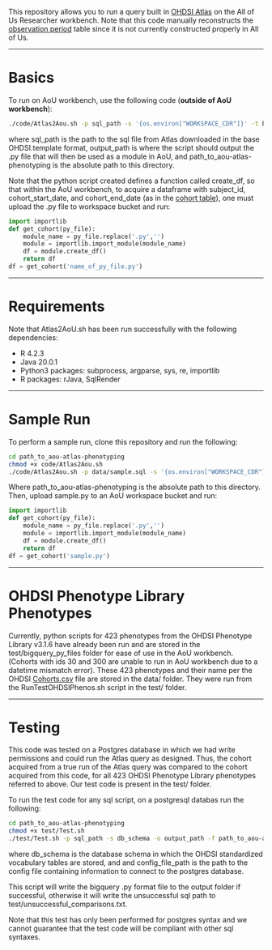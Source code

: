 This repository allows you to run a query built in [OHDSI Atlas](https://atlas-demo.ohdsi.org/) on the All of Us Researcher workbench. Note that this code manually reconstructs the [observation period](https://www.ohdsi.org/web/wiki/doku.php?id=documentation:cdm:observation_period) table since it is not currently constructed properly in All of Us.

---

# Basics

To run on AoU workbench, use the following code (**outside of AoU workbench**):

```bash
./code/Atlas2Aou.sh -p sql_path -s '{os.environ["WORKSPACE_CDR"]}' -t bigquery -o output_path -f path_to_aou-atlas-phenotyping
```

where sql_path is the path to the sql file from Atlas downloaded in the base OHDSI.template format, output_path is where the script should output the .py file that will then be used as a module in AoU, and path_to_aou-atlas-phenotyping is the absolute path to this directory.

Note that the python script created defines a function called create_df, so that within the AoU workbench, to acquire a dataframe with subject_id, cohort_start_date, and cohort_end_date (as in the [cohort table](https://www.ohdsi.org/web/wiki/doku.php?id=documentation:cdm:cohort)), one must upload the .py file to workspace bucket and run:

```python
import importlib
def get_cohort(py_file):
    module_name = py_file.replace('.py','')
    module = importlib.import_module(module_name)
    df = module.create_df()
    return df
df = get_cohort('name_of_py_file.py')
```

---

# Requirements

Note that Atlas2AoU.sh has been run successfully with the following dependencies:

- R 4.2.3
- Java 20.0.1
- Python3 packages: subprocess, argparse, sys, re, importlib
- R packages: rJava, SqlRender

---

# Sample Run

To perform a sample run, clone this repository and run the following:

```bash
cd path_to_aou-atlas-phenotyping
chmod +x code/Atlas2Aou.sh
./code/Atlas2Aou.sh -p data/sample.sql -s '{os.environ["WORKSPACE_CDR"]}' -t bigquery -o output/sample.py -f path_to_aou-atlas-phenotyping

```

Where path_to_aou-atlas-phenotyping is the absolute path to this directory. Then, upload sample.py to an AoU workspace bucket and run:

```python
import importlib
def get_cohort(py_file):
    module_name = py_file.replace('.py','')
    module = importlib.import_module(module_name)
    df = module.create_df()
    return df
df = get_cohort('sample.py')
```

---

# OHDSI Phenotype Library Phenotypes

Currently, python scripts for 423 phenotypes from the OHDSI Phenotype Library v3.1.6 have already been run and are stored in the test/bigquery_py_files folder for ease of use in the AoU workbench. (Cohorts with ids 30 and 300 are unable to run in AoU workbench due to a datetime mismatch error). These 423 phenotypes and their name per the OHDSI [Cohorts.csv](https://github.com/OHDSI/PhenotypeLibrary/blob/ac17b7af55b01ec91eb2ac1ca1ea30473f8ba621/inst/Cohorts.csv) file are stored in the data/ folder. They were run from the RunTestOHDSIPhenos.sh script in the test/ folder.

---

# Testing

This code was tested on a Postgres database in which we had write permissions and could run the Atlas query as designed.  Thus, the cohort acquired from a true run of the Atlas query was compared to the cohort acquired from this code, for all 423 OHDSI Phenotype Library phenotypes referred to above. Our test code is present in the test/ folder.

To run the test code for any sql script, on a postgresql databas run the following:

```bash
cd path_to_aou-atlas-phenotyping
chmod +x test/Test.sh
./test/Test.sh -p sql_path -s db_schema -o output_path -f path_to_aou-atlas-phenotyping -c config_file_path
```

where db_schema is the database schema in which the OHDSI standardized vocabulary tables are stored, and and config_file_path is the path to the config file containing information to connect to the postgres database.

This script will write the bigquery .py format file to the output folder if successful, otherwise it will write the unsuccessful sql path to test/unsuccessful_comparisons.txt.

Note that this test has only been performed for postgres syntax and we cannot guarantee that the test code will be compliant with other sql syntaxes.